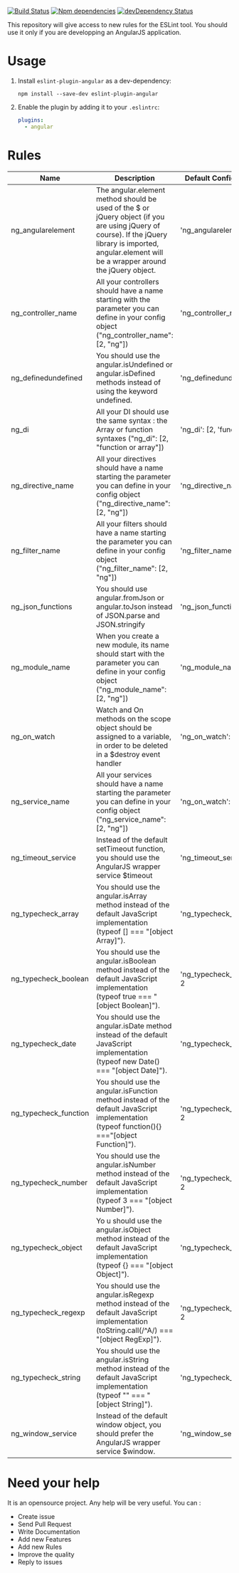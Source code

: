 [![Build Status](https://travis-ci.org/Gillespie59/eslint-plugin-angular.svg?branch=master)](https://travis-ci.org/Gillespie59/eslint-plugin-angular)
[![Npm dependencies](https://david-dm.org/Gillespie59/eslint-plugin-angular.svg)](https://david-dm.org/Gillespie59/eslint-plugin-angular)
[![devDependency Status](https://david-dm.org/Gillespie59/eslint-plugin-angular/dev-status.png)](https://david-dm.org/Gillespie59/eslint-plugin-angular#info=devDependencies)


This repository will give access to new rules for the ESLint tool. You should use it only if you are developping an AngularJS application. 

# Usage

1. Install `eslint-plugin-angular` as a dev-dependency:

    ```shell
    npm install --save-dev eslint-plugin-angular
    ```

2. Enable the plugin by adding it to your `.eslintrc`:

    ```yaml
    plugins:
      - angular
    ```


# Rules

| Name  | Description | Default Configuration |
| ------------- | ------------- | ------------- |
| ng_angularelement  | The angular.element method should be used of the $ or jQuery object (if you are using jQuery of course). If the jQuery library is imported, angular.element will be a wrapper around the jQuery object. | 'ng_angularelement': 1 |
| ng_controller_name  | All your controllers should have a name starting with the parameter you can define in your config object ("ng_controller_name":  [2, "ng"]) | 'ng_controller_name': 0 |
| ng_definedundefined | You should use the angular.isUndefined or angular.isDefined methods instead of using the keyword undefined. | 'ng_definedundefined': 2 |
| ng_di | All your DI should use the same syntax : the Array or function syntaxes ("ng_di":  [2, "function or array"])| 'ng_di': [2, 'function'] |
| ng_directive_name | All your directives should have a name starting the parameter you can define in your config object ("ng_directive_name":  [2, "ng"]) | 'ng_directive_name': 0 |
| ng_filter_name | All your filters should have a name starting the parameter you can define in your config object ("ng_filter_name":  [2, "ng"]) | 'ng_filter_name': 0 |
| ng_json_functions | You should use angular.fromJson or angular.toJson instead of JSON.parse and JSON.stringify | 'ng_json_functions': 2 |
| ng_module_name  | When you create a new module, its name should start with the parameter you can define in your config object ("ng_module_name":  [2, "ng"]) | 'ng_module_name': 0 |
| ng_on_watch | Watch and On methods on the scope object should be assigned to a variable, in order to be deleted in a $destroy event handler | 'ng_on_watch': 2 |
| ng_service_name | All your services should have a name starting the parameter you can define in your config object ("ng_service_name":  [2, "ng"]) | 'ng_on_watch': 2 |
| ng_timeout_service | Instead of the default setTimeout function, you should use the AngularJS wrapper service $timeout | 'ng_timeout_service': 2 |
| ng_typecheck_array | You should use the angular.isArray method instead of the default JavaScript implementation (typeof [] === "[object Array]"). | 'ng_typecheck_array': 2 |
| ng_typecheck_boolean | You should use the angular.isBoolean method instead of the default JavaScript implementation (typeof true === "[object Boolean]"). | 'ng_typecheck_boolean': 2 |
| ng_typecheck_date | You should use the angular.isDate method instead of the default JavaScript implementation (typeof new Date() === "[object Date]"). | 'ng_typecheck_date': 2 |
| ng_typecheck_function | You should use the angular.isFunction method instead of the default JavaScript implementation (typeof function(){} ==="[object Function]"). | 'ng_typecheck_function': 2 |
| ng_typecheck_number | You should use the angular.isNumber method instead of the default JavaScript implementation (typeof 3 === "[object Number]"). | 'ng_typecheck_number': 2 |
| ng_typecheck_object | Yo	u should use the angular.isObject method instead of the default JavaScript implementation (typeof {} === "[object Object]").  | 'ng_typecheck_object': 2 |
| ng_typecheck_regexp | You should use the angular.isRegexp method instead of the default JavaScript implementation (toString.call(/^A/) === "[object RegExp]"). | 'ng_typecheck_regexp': 2 |
| ng_typecheck_string | You should use the angular.isString method instead of the default JavaScript implementation (typeof "" === "[object String]"). | 'ng_typecheck_string': 2 |
| ng_window_service | Instead of the default window object, you should prefer the AngularJS wrapper service $window. | 'ng_window_service': 2 |

# Need your help
It is an opensource project. Any help will be very useful. You can : 
- Create issue
- Send Pull Request
- Write Documentation
- Add new Features
- Add new Rules
- Improve the quality
- Reply to issues
